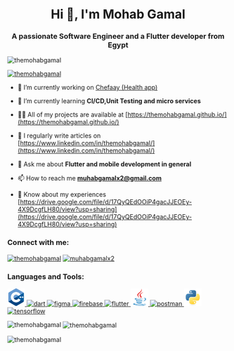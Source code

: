 <h1 align="center">Hi 👋, I'm Mohab Gamal</h1>
<h3 align="center">A passionate Software Engineer and a Flutter developer from Egypt</h3>

<p align="left"> <img src="https://komarev.com/ghpvc/?username=themohabgamal&label=Profile%20views&color=0e75b6&style=flat" alt="themohabgamal" /> </p>

<p align="left"> <a href="https://github.com/ryo-ma/github-profile-trophy"><img src="https://github-profile-trophy.vercel.app/?username=themohabgamal" alt="themohabgamal" /></a> </p>

- 🔭 I’m currently working on [Chefaay (Health app)](https://github.com/InnovateX2/curative_Flutter)

- 🌱 I’m currently learning **CI/CD,Unit Testing and micro services**

- 👨‍💻 All of my projects are available at [https://themohabgamal.github.io/](https://themohabgamal.github.io/)

- 📝 I regularly write articles on [https://www.linkedin.com/in/themohabgamal/](https://www.linkedin.com/in/themohabgamal/)

- 💬 Ask me about **Flutter and mobile development in general**

- 📫 How to reach me **muhabgamalx2@gmail.com**

- 📄 Know about my experiences [https://drive.google.com/file/d/17QyQEdOOiP4gacJJEOEy-4X9DcgfLH80/view?usp=sharing](https://drive.google.com/file/d/17QyQEdOOiP4gacJJEOEy-4X9DcgfLH80/view?usp=sharing)

<h3 align="left">Connect with me:</h3>
<p align="left">
<a href="https://linkedin.com/in/themohabgamal" target="blank"><img align="center" src="https://raw.githubusercontent.com/rahuldkjain/github-profile-readme-generator/master/src/images/icons/Social/linked-in-alt.svg" alt="themohabgamal" height="30" width="40" /></a>
<a href="https://www.youtube.com/c/muhabgamalx2" target="blank"><img align="center" src="https://raw.githubusercontent.com/rahuldkjain/github-profile-readme-generator/master/src/images/icons/Social/youtube.svg" alt="muhabgamalx2" height="30" width="40" /></a>
</p>

<h3 align="left">Languages and Tools:</h3>
<p align="left"> <a href="https://www.w3schools.com/cpp/" target="_blank" rel="noreferrer"> <img src="https://raw.githubusercontent.com/devicons/devicon/master/icons/cplusplus/cplusplus-original.svg" alt="cplusplus" width="40" height="40"/> </a> <a href="https://dart.dev" target="_blank" rel="noreferrer"> <img src="https://www.vectorlogo.zone/logos/dartlang/dartlang-icon.svg" alt="dart" width="40" height="40"/> </a> <a href="https://www.figma.com/" target="_blank" rel="noreferrer"> <img src="https://www.vectorlogo.zone/logos/figma/figma-icon.svg" alt="figma" width="40" height="40"/> </a> <a href="https://firebase.google.com/" target="_blank" rel="noreferrer"> <img src="https://www.vectorlogo.zone/logos/firebase/firebase-icon.svg" alt="firebase" width="40" height="40"/> </a> <a href="https://flutter.dev" target="_blank" rel="noreferrer"> <img src="https://www.vectorlogo.zone/logos/flutterio/flutterio-icon.svg" alt="flutter" width="40" height="40"/> </a> <a href="https://www.java.com" target="_blank" rel="noreferrer"> <img src="https://raw.githubusercontent.com/devicons/devicon/master/icons/java/java-original.svg" alt="java" width="40" height="40"/> </a> <a href="https://postman.com" target="_blank" rel="noreferrer"> <img src="https://www.vectorlogo.zone/logos/getpostman/getpostman-icon.svg" alt="postman" width="40" height="40"/> </a> <a href="https://www.python.org" target="_blank" rel="noreferrer"> <img src="https://raw.githubusercontent.com/devicons/devicon/master/icons/python/python-original.svg" alt="python" width="40" height="40"/> </a> <a href="https://www.tensorflow.org" target="_blank" rel="noreferrer"> <img src="https://www.vectorlogo.zone/logos/tensorflow/tensorflow-icon.svg" alt="tensorflow" width="40" height="40"/> </a> </p>

<p><img align="left" src="https://github-readme-stats.vercel.app/api/top-langs?username=themohabgamal&show_icons=true&locale=en&layout=compact" alt="themohabgamal" /></p>

<p>&nbsp;<img align="center" src="https://github-readme-stats.vercel.app/api?username=themohabgamal&show_icons=true&locale=en" alt="themohabgamal" /></p>

<p><img align="center" src="https://github-readme-streak-stats.herokuapp.com/?user=themohabgamal&" alt="themohabgamal" /></p>
